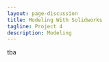 ```yaml
---
layout: page-discussion
title: Modeling With Solidworks
tagline: Project 4
description: Modeling
---
```


tba
